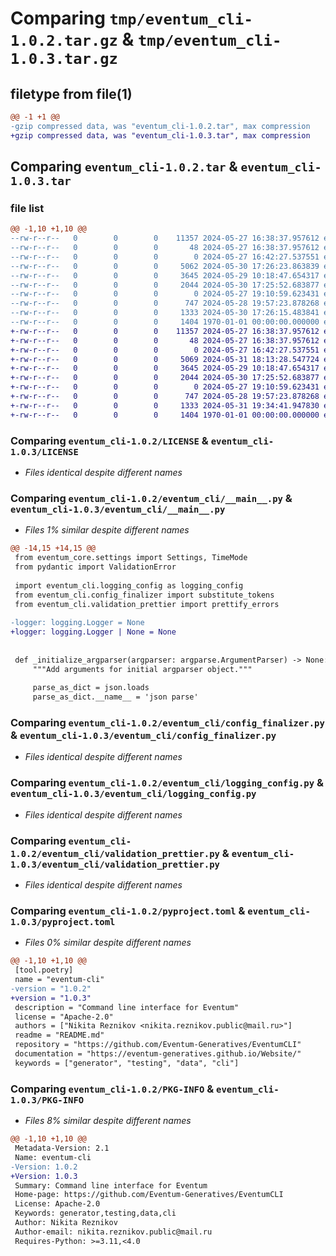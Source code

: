 # Comparing `tmp/eventum_cli-1.0.2.tar.gz` & `tmp/eventum_cli-1.0.3.tar.gz`

## filetype from file(1)

```diff
@@ -1 +1 @@
-gzip compressed data, was "eventum_cli-1.0.2.tar", max compression
+gzip compressed data, was "eventum_cli-1.0.3.tar", max compression
```

## Comparing `eventum_cli-1.0.2.tar` & `eventum_cli-1.0.3.tar`

### file list

```diff
@@ -1,10 +1,10 @@
--rw-r--r--   0        0        0    11357 2024-05-27 16:38:37.957612 eventum_cli-1.0.2/LICENSE
--rw-r--r--   0        0        0       48 2024-05-27 16:38:37.957612 eventum_cli-1.0.2/README.md
--rw-r--r--   0        0        0        0 2024-05-27 16:42:27.537551 eventum_cli-1.0.2/eventum_cli/__init__.py
--rw-r--r--   0        0        0     5062 2024-05-30 17:26:23.863839 eventum_cli-1.0.2/eventum_cli/__main__.py
--rw-r--r--   0        0        0     3645 2024-05-29 10:18:47.654317 eventum_cli-1.0.2/eventum_cli/config_finalizer.py
--rw-r--r--   0        0        0     2044 2024-05-30 17:25:52.683877 eventum_cli-1.0.2/eventum_cli/logging_config.py
--rw-r--r--   0        0        0        0 2024-05-27 19:10:59.623431 eventum_cli-1.0.2/eventum_cli/py.typed
--rw-r--r--   0        0        0      747 2024-05-28 19:57:23.878268 eventum_cli-1.0.2/eventum_cli/validation_prettier.py
--rw-r--r--   0        0        0     1333 2024-05-30 17:26:15.483841 eventum_cli-1.0.2/pyproject.toml
--rw-r--r--   0        0        0     1404 1970-01-01 00:00:00.000000 eventum_cli-1.0.2/PKG-INFO
+-rw-r--r--   0        0        0    11357 2024-05-27 16:38:37.957612 eventum_cli-1.0.3/LICENSE
+-rw-r--r--   0        0        0       48 2024-05-27 16:38:37.957612 eventum_cli-1.0.3/README.md
+-rw-r--r--   0        0        0        0 2024-05-27 16:42:27.537551 eventum_cli-1.0.3/eventum_cli/__init__.py
+-rw-r--r--   0        0        0     5069 2024-05-31 18:13:28.547724 eventum_cli-1.0.3/eventum_cli/__main__.py
+-rw-r--r--   0        0        0     3645 2024-05-29 10:18:47.654317 eventum_cli-1.0.3/eventum_cli/config_finalizer.py
+-rw-r--r--   0        0        0     2044 2024-05-30 17:25:52.683877 eventum_cli-1.0.3/eventum_cli/logging_config.py
+-rw-r--r--   0        0        0        0 2024-05-27 19:10:59.623431 eventum_cli-1.0.3/eventum_cli/py.typed
+-rw-r--r--   0        0        0      747 2024-05-28 19:57:23.878268 eventum_cli-1.0.3/eventum_cli/validation_prettier.py
+-rw-r--r--   0        0        0     1333 2024-05-31 19:34:41.947830 eventum_cli-1.0.3/pyproject.toml
+-rw-r--r--   0        0        0     1404 1970-01-01 00:00:00.000000 eventum_cli-1.0.3/PKG-INFO
```

### Comparing `eventum_cli-1.0.2/LICENSE` & `eventum_cli-1.0.3/LICENSE`

 * *Files identical despite different names*

### Comparing `eventum_cli-1.0.2/eventum_cli/__main__.py` & `eventum_cli-1.0.3/eventum_cli/__main__.py`

 * *Files 1% similar despite different names*

```diff
@@ -14,15 +14,15 @@
 from eventum_core.settings import Settings, TimeMode
 from pydantic import ValidationError
 
 import eventum_cli.logging_config as logging_config
 from eventum_cli.config_finalizer import substitute_tokens
 from eventum_cli.validation_prettier import prettify_errors
 
-logger: logging.Logger = None
+logger: logging.Logger | None = None
 
 
 def _initialize_argparser(argparser: argparse.ArgumentParser) -> None:
     """Add arguments for initial argparser object."""
 
     parse_as_dict = json.loads
     parse_as_dict.__name__ = 'json parse'
```

### Comparing `eventum_cli-1.0.2/eventum_cli/config_finalizer.py` & `eventum_cli-1.0.3/eventum_cli/config_finalizer.py`

 * *Files identical despite different names*

### Comparing `eventum_cli-1.0.2/eventum_cli/logging_config.py` & `eventum_cli-1.0.3/eventum_cli/logging_config.py`

 * *Files identical despite different names*

### Comparing `eventum_cli-1.0.2/eventum_cli/validation_prettier.py` & `eventum_cli-1.0.3/eventum_cli/validation_prettier.py`

 * *Files identical despite different names*

### Comparing `eventum_cli-1.0.2/pyproject.toml` & `eventum_cli-1.0.3/pyproject.toml`

 * *Files 0% similar despite different names*

```diff
@@ -1,10 +1,10 @@
 [tool.poetry]
 name = "eventum-cli"
-version = "1.0.2"
+version = "1.0.3"
 description = "Command line interface for Eventum"
 license = "Apache-2.0"
 authors = ["Nikita Reznikov <nikita.reznikov.public@mail.ru>"]
 readme = "README.md"
 repository = "https://github.com/Eventum-Generatives/EventumCLI"
 documentation = "https://eventum-generatives.github.io/Website/"
 keywords = ["generator", "testing", "data", "cli"]
```

### Comparing `eventum_cli-1.0.2/PKG-INFO` & `eventum_cli-1.0.3/PKG-INFO`

 * *Files 8% similar despite different names*

```diff
@@ -1,10 +1,10 @@
 Metadata-Version: 2.1
 Name: eventum-cli
-Version: 1.0.2
+Version: 1.0.3
 Summary: Command line interface for Eventum
 Home-page: https://github.com/Eventum-Generatives/EventumCLI
 License: Apache-2.0
 Keywords: generator,testing,data,cli
 Author: Nikita Reznikov
 Author-email: nikita.reznikov.public@mail.ru
 Requires-Python: >=3.11,<4.0
```

